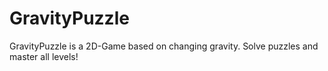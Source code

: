 # GravityPuzzle
GravityPuzzle is a 2D-Game based on changing gravity. Solve puzzles and master all levels!

